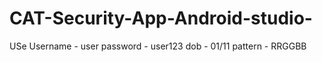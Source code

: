 # CAT-Security-App-Android-studio-

USe 
Username - user
password - user123
dob - 01/11
pattern - RRGGBB
